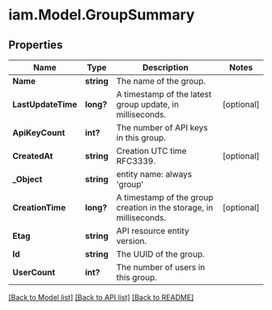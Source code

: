 # iam.Model.GroupSummary
## Properties

Name | Type | Description | Notes
------------ | ------------- | ------------- | -------------
**Name** | **string** | The name of the group. | 
**LastUpdateTime** | **long?** | A timestamp of the latest group update, in milliseconds. | [optional] 
**ApiKeyCount** | **int?** | The number of API keys in this group. | 
**CreatedAt** | **string** | Creation UTC time RFC3339. | [optional] 
**_Object** | **string** | entity name: always &#39;group&#39; | 
**CreationTime** | **long?** | A timestamp of the group creation in the storage, in milliseconds. | [optional] 
**Etag** | **string** | API resource entity version. | 
**Id** | **string** | The UUID of the group. | 
**UserCount** | **int?** | The number of users in this group. | 

[[Back to Model list]](../README.md#documentation-for-models) [[Back to API list]](../README.md#documentation-for-api-endpoints) [[Back to README]](../README.md)

